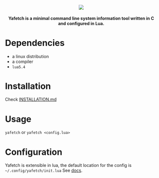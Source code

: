 <p align="center"> <img src="http://0x0.st/-P91.png"> </p>

<h4 align="center">Yafetch is a minimal command line system information tool written in C and configured in Lua. </h4>


# Dependencies
- a linux distribution
- a compiler
- `lua5.4`


# Installation
Check [INSTALLATION.md](/doc/INSTALLATION.md)


# Usage
`yafetch` or `yafetch <config.lua>`


# Configuration
Yafetch is extensible in lua, the default location for the config is `~/.config/yafetch/init.lua`
See [docs](/doc/FUNC.md).
